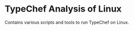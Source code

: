 TypeChef Analysis of Linux
==========================

Contains various scripts and tools to run TypeChef on Linux.


